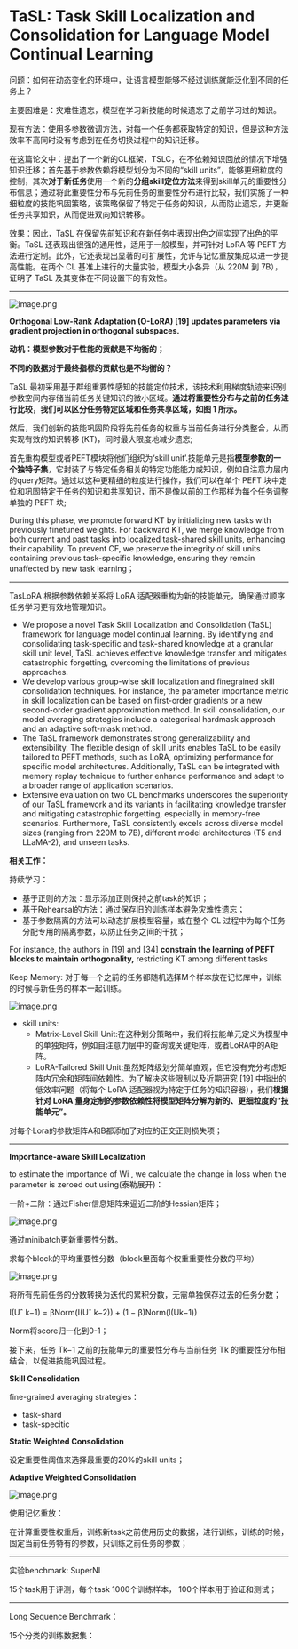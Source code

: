 # TaSL: Task Skill Localization and Consolidation for Language Model Continual Learning

问题：如何在动态变化的环境中，让语言模型能够不经过训练就能泛化到不同的任务上？

主要困难是：灾难性遗忘，模型在学习新技能的时候遗忘了之前学习过的知识。

现有方法：使用多参数微调方法，对每一个任务都获取特定的知识，但是这种方法效率不高同时没有考虑到在任务切换过程中的知识迁移。

在这篇论文中：提出了一个新的CL框架，TSLC，在不依赖知识回放的情况下增强知识迁移；首先基于参数依赖将模型划分为不同的“skill units”，能够更细粒度的控制，其次**对于新任务**使用一个新的**分组skill定位方法**来得到skill单元的重要性分布信息；通过将此重要性分布与先前任务的重要性分布进行比较，我们实施了一种细粒度的技能巩固策略，该策略保留了特定于任务的知识，从而防止遗忘，并更新任务共享知识，从而促进双向知识转移。

效果：因此，TaSL 在保留先前知识和在新任务中表现出色之间实现了出色的平衡。TaSL 还表现出很强的通用性，适用于一般模型，并可针对 LoRA 等 PEFT 方法进行定制。此外，它还表现出显著的可扩展性，允许与记忆重放集成以进一步提高性能。在两个 CL 基准上进行的大量实验，模型大小各异（从 220M 到 7B），证明了 TaSL 及其变体在不同设置下的有效性。

---

![image.png](assets/TSLC_illustration.png)

**Orthogonal Low-Rank Adaptation (O-LoRA) [19] updates parameters via gradient projection in orthogonal subspaces.**

**动机：模型参数对于性能的贡献是不均衡的；**

**不同的数据对于最终指标的贡献也是不均衡的？**

TaSL 最初采用基于群组重要性感知的技能定位技术，该技术利用梯度轨迹来识别参数空间内存储当前任务关键知识的微小区域。**通过将重要性分布与之前的任务进行比较，我们可以区分任务特定区域和任务共享区域，如图 1 所示。**

然后，我们创新的技能巩固阶段将先前任务的权重与当前任务进行分类整合，从而实现有效的知识转移 (KT)，同时最大限度地减少遗忘;

首先重构模型或者PEFT模块将他们组织为‘skill unit’.技能单元是指**模型参数的一个独特子集**，它封装了与特定任务相关的特定功能能力或知识，例如自注意力层内的query矩阵。通过以这种更精细的粒度进行操作，我们可以在单个 PEFT 块中定位和巩固特定于任务的知识和共享知识，而不是像以前的工作那样为每个任务调整单独的 PEFT 块;

During this phase, we promote forward KT by initializing new tasks with previously finetuned weights. For backward KT, we merge knowledge from both current and past tasks into localized task-shared skill units, enhancing their capability. To prevent CF, we preserve the integrity of skill units containing previous task-specific knowledge, ensuring they remain unaffected by new task learning；

---

TasLoRA 根据参数依赖关系将 LoRA 适配器重构为新的技能单元，确保通过顺序任务学习更有效地管理知识。

* We propose a novel Task Skill Localization and Consolidation (TaSL) framework for language model continual learning. By identifying and consolidating task-specific and task-shared knowledge at a granular skill unit level, TaSL achieves effective knowledge transfer and mitigates catastrophic forgetting, overcoming the limitations of previous approaches.
* We develop various group-wise skill localization and finegrained skill consolidation techniques. For instance, the parameter importance metric in skill localization can be based on first-order gradients or a new second-order gradient approximation method. In skill consolidation, our model averaging strategies include a categorical hardmask approach and an adaptive soft-mask method.
* The TaSL framework demonstrates strong generalizability and extensibility. The flexible design of skill units enables TaSL to be easily tailored to PEFT methods, such as LoRA, optimizing performance for specific model architectures. Additionally, TaSL can be integrated with memory replay technique to further enhance performance and adapt to a broader range of application scenarios.
* Extensive evaluation on two CL benchmarks underscores the superiority of our TaSL framework and its variants in facilitating knowledge transfer and mitigating catastrophic forgetting, especially in memory-free scenarios. Furthermore, TaSL consistently excels across diverse model sizes (ranging from 220M to 7B), different model architectures (T5 and LLaMA-2), and unseen tasks.

**相关工作：**

持续学习：

* 基于正则的方法：显示添加正则保持之前task的知识；
* 基于Rehearsal的方法：通过保存旧的训练样本避免灾难性遗忘；
* 基于参数隔离的方法可以动态扩展模型容量，或在整个 CL 过程中为每个任务分配专用的隔离参数，以防止任务之间的干扰；

For instance, the authors in [19] and [34] **constrain the learning of PEFT blocks to maintain orthogonality,** restricting KT among different tasks

Keep Memory: 对于每一个之前的任务都随机选择M个样本放在记忆库中，训练的时候与新任务的样本一起训练。

![image.png](assets/TaSL_overview.png)

* skill units:
  * Matrix-Level Skill Unit:在这种划分策略中，我们将技能单元定义为模型中的单独矩阵，例如自注意力层中的查询或关键矩阵，或者LoRA中的A矩阵。
  * LoRA-Tailored Skill Unit:虽然矩阵级划分简单直观，但它没有充分考虑矩阵内冗余和矩阵间依赖性。为了解决这些限制以及近期研究 [19] 中指出的低效率问题（将每个 LoRA 适配器视为特定于任务的知识容器），我们**根据针对 LoRA 量身定制的参数依赖性将模型矩阵分解为新的、更细粒度的“技能单元”。**

对每个Lora的参数矩阵A和B都添加了对应的正交正则损失项；

---

**Importance-aware Skill Localization**

to estimate the importance of Wi , we calculate the change in loss when the parameter is zeroed out using(泰勒展开)：

一阶+二阶：通过Fisher信息矩阵来逼近二阶的Hessian矩阵；

![image.png](assets/Tasl_weight_importance.png)

通过minibatch更新重要性分数。

求每个block的平均重要性分数（block里面每个权重重要性分数的平均）

![image.png](assets/Importance-aware_skill_local.png)

将所有先前任务的分数转换为迭代的累积分数，无需单独保存过去的任务分数；

I(Uˆ k−1) = βNorm(I(Uˆ k−2)) + (1 − β)Norm(I(Uk−1))

Norm将score归一化到0-1；

接下来，任务 Tk−1 之前的技能单元的重要性分布与当前任务 Tk 的重要性分布相结合，以促进技能巩固过程。

**Skill Consolidation**

fine-grained averaging strategies：

* task-shard
* task-specitic

**Static Weighted Consolidation**

设定重要性阈值来选择最重要的20%的skill units；

**Adaptive Weighted Consolidation**

![image.png](assets/TaSL_training.png)

使用记忆重放：

在计算重要性权重后，训练新task之前使用历史的数据，进行训练，训练的时候，固定当前任务特有的参数，只训练之前任务的参数；

---

实验benchmark: SuperNI

15个task用于评测，每个task 1000个训练样本， 100个样本用于验证和测试；

---

Long Sequence Benchmark：

15个分类的训练数据集：
